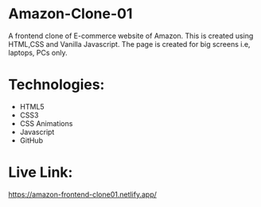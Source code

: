 # Amazon-Clone-01
A frontend clone of E-commerce website of Amazon. This is created using HTML,CSS and Vanilla Javascript. The page is created for big screens i.e, laptops, PCs only.

# Technologies:
* HTML5
* CSS3
* CSS Animations
* Javascript
* GitHub

# Live Link:
https://amazon-frontend-clone01.netlify.app/
